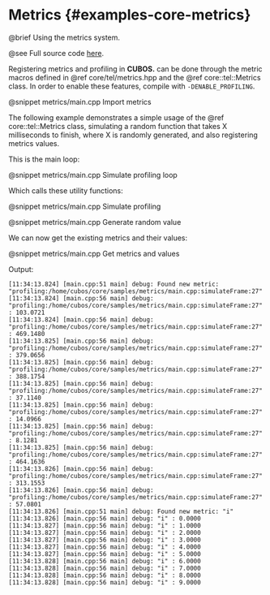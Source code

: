# Metrics {#examples-core-metrics}

@brief Using the metrics system.

@see Full source code [here](https://github.com/GameDevTecnico/cubos/tree/main/core/samples/metrics).

Registering metrics and profiling in **CUBOS.** can be done through the metric macros defined in @ref core/tel/metrics.hpp and the @ref core::tel::Metrics class.
In order to enable these features, compile with `-DENABLE_PROFILING`.

@snippet metrics/main.cpp Import metrics

The following example demonstrates a simple usage of the @ref core::tel::Metrics class, simulating a random function that takes X milliseconds to finish, where X is randomly generated, and also registering metrics values.

This is the main loop:

@snippet metrics/main.cpp Simulate profiling loop

Which calls these utility functions:

@snippet metrics/main.cpp Simulate profiling

@snippet metrics/main.cpp Generate random value

We can now get the existing metrics and their values:

@snippet metrics/main.cpp Get metrics and values

Output:

```
[11:34:13.824] [main.cpp:51 main] debug: Found new metric: "profiling:/home/cubos/core/samples/metrics/main.cpp:simulateFrame:27"
[11:34:13.824] [main.cpp:56 main] debug: "profiling:/home/cubos/core/samples/metrics/main.cpp:simulateFrame:27" : 103.0721
[11:34:13.824] [main.cpp:56 main] debug: "profiling:/home/cubos/core/samples/metrics/main.cpp:simulateFrame:27" : 469.1480
[11:34:13.825] [main.cpp:56 main] debug: "profiling:/home/cubos/core/samples/metrics/main.cpp:simulateFrame:27" : 379.0656
[11:34:13.825] [main.cpp:56 main] debug: "profiling:/home/cubos/core/samples/metrics/main.cpp:simulateFrame:27" : 388.1754
[11:34:13.825] [main.cpp:56 main] debug: "profiling:/home/cubos/core/samples/metrics/main.cpp:simulateFrame:27" : 37.1140
[11:34:13.825] [main.cpp:56 main] debug: "profiling:/home/cubos/core/samples/metrics/main.cpp:simulateFrame:27" : 14.0966
[11:34:13.825] [main.cpp:56 main] debug: "profiling:/home/cubos/core/samples/metrics/main.cpp:simulateFrame:27" : 8.1281
[11:34:13.825] [main.cpp:56 main] debug: "profiling:/home/cubos/core/samples/metrics/main.cpp:simulateFrame:27" : 464.1636
[11:34:13.826] [main.cpp:56 main] debug: "profiling:/home/cubos/core/samples/metrics/main.cpp:simulateFrame:27" : 313.1553
[11:34:13.826] [main.cpp:56 main] debug: "profiling:/home/cubos/core/samples/metrics/main.cpp:simulateFrame:27" : 57.0801
[11:34:13.826] [main.cpp:51 main] debug: Found new metric: "i"
[11:34:13.826] [main.cpp:56 main] debug: "i" : 0.0000
[11:34:13.827] [main.cpp:56 main] debug: "i" : 1.0000
[11:34:13.827] [main.cpp:56 main] debug: "i" : 2.0000
[11:34:13.827] [main.cpp:56 main] debug: "i" : 3.0000
[11:34:13.827] [main.cpp:56 main] debug: "i" : 4.0000
[11:34:13.827] [main.cpp:56 main] debug: "i" : 5.0000
[11:34:13.828] [main.cpp:56 main] debug: "i" : 6.0000
[11:34:13.828] [main.cpp:56 main] debug: "i" : 7.0000
[11:34:13.828] [main.cpp:56 main] debug: "i" : 8.0000
[11:34:13.828] [main.cpp:56 main] debug: "i" : 9.0000
```